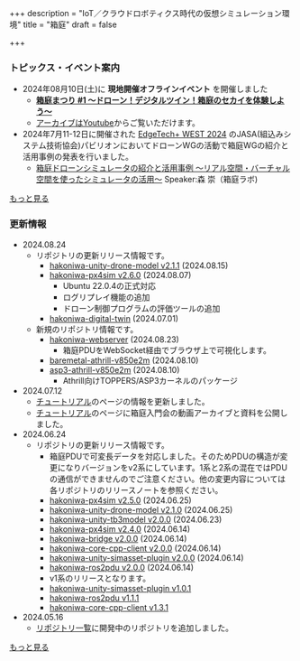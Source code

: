 +++
description = "IoT／クラウドロボティクス時代の仮想シミュレーション環境"
title = "箱庭"
draft = false

+++


### トピックス・イベント案内

- 2024年08月10日(土)に **現地開催オフラインイベント** を開催しました
  - **[箱庭まつり #1 〜ドローン！デジタルツイン！箱庭のセカイを体験しよう〜](https://hakoniwa.connpass.com/event/323118/)**
  - [アーカイブはYoutube](https://youtube.com/playlist?list=PLvZDKbhDfoh1EMBdcNBYH0RV1wSFJycW4&si=twOGQgIgvae_5MpR)からご覧いただけます。
- 2024年7月11-12日に開催された [EdgeTech+ WEST 2024](https://www.jasa.or.jp/etwest/) のJASA(組込みシステム技術協会)パビリオンにおいてドローンWGの活動で箱庭WGの紹介と活用事例の発表を行いました。
  - [箱庭ドローンシミュレータの紹介と活用事例 ～リアル空間・バーチャル空間を使ったシミュレータの活用～](https://f2ff.jp/introduction/9242?event_id=etexpo-west-2024)
  Speaker:森 崇（箱庭ラボ)

[もっと見る](topics)

### 更新情報

- 2024.08.24
  - リポジトリの更新リリース情報です。
    - [hakoniwa-unity-drone-model v2.1.1](https://github.com/toppers/hakoniwa-unity-drone-model/releases/tag/v2.1.1) (2024.08.15)
    - [hakoniwa-px4sim v2.6.0](https://github.com/toppers/hakoniwa-px4sim/releases/tag/v2.6.0) (2024.08.07)
      - Ubuntu 22.0.4の正式対応
      - ログリプレイ機能の追加
      - ドローン制御プログラムの評価ツールの追加
    - [hakoniwa-digital-twin](https://github.com/toppers/hakoniwa-digital-twin/releases/tag/digital-twin-real-model) (2024.07.01)
  - 新規のリポジトリ情報です。
    - [hakoniwa-webserver](https://github.com/toppers/hakoniwa-webserver) (2024.08.23)
      - 箱庭PDUをWebSocket経由でブラウザ上で可視化します。
    - [baremetal-athrill-v850e2m](https://github.com/toppers/baremetal-athrill-v850e2m) (2024.08.10)
    - [asp3-athrill-v850e2m](https://github.com/toppers/asp3-athrill-v850e2m) (2024.08.10)
      - Athrill向けTOPPERS/ASP3カーネルのパッケージ
- 2024.07.12
  - [チュートリアル](/hakoniwa/tutorial/)のページの情報を更新しました。
  - [チュートリアル](/hakoniwa/tutorial/)のページに箱庭入門会の動画アーカイブと資料を公開しました。
- 2024.06.24
  - リポジトリの更新リリース情報です。
    - 箱庭PDUで可変長データを対応しました。そのためPDUの構造が変更になりバージョンをv2系にしています。1系と2系の混在ではPDUの通信ができませんのでご注意ください。他の変更内容については各リポジトリのリリースノートを参照ください。
    - [hakoniwa-px4sim v2.5.0](https://github.com/toppers/hakoniwa-px4sim/releases/tag/v2.5.0) (2024.06.25)
    - [hakoniwa-unity-drone-model v2.1.0](https://github.com/toppers/hakoniwa-unity-drone-model/releases/tag/v2.1.0) (2024.06.25)
    - [hakoniwa-unity-tb3model v2.0.0](https://github.com/toppers/hakoniwa-unity-tb3model/releases/tag/v2.0.0) (2024.06.23)
    - [hakoniwa-px4sim v2.4.0](https://github.com/toppers/hakoniwa-px4sim/releases/tag/v2.4.0) (2024.06.14)
    - [hakoniwa-bridge v2.0.0](https://github.com/toppers/hakoniwa-bridge/releases/tag/v2.0.0) (2024.06.14)
    - [hakoniwa-core-cpp-client v2.0.0](https://github.com/toppers/hakoniwa-core-cpp-client/releases/tag/v2.0.0) (2024.06.14)
    - [hakoniwa-unity-simasset-plugin v2.0.0](https://github.com/toppers/hakoniwa-unity-simasset-plugin/releases/tag/v2.0.0) (2024.06.14)
    - [hakoniwa-ros2pdu v2.0.0](https://github.com/toppers/hakoniwa-ros2pdu/releases/tag/v2.0.0) (2024.06.14)
    - v1系のリリースとなります。
    - [hakoniwa-unity-simasset-plugin v1.0.1](https://github.com/toppers/hakoniwa-unity-simasset-plugin/releases/tag/v1.0.1)
    - [hakoniwa-ros2pdu v1.1.1](https://github.com/toppers/hakoniwa-ros2pdu/releases/tag/v1.1.1)
    - [hakoniwa-core-cpp-client v1.3.1](https://github.com/toppers/hakoniwa-core-cpp-client/releases/tag/v1.3.1)
- 2024.05.16
  - [リポジトリ一覧](/hakoniwa/repositories/)に開発中のリポジトリを追加しました。

[もっと見る](update)
